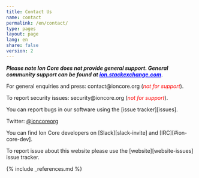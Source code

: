 ```yaml
---
title: Contact Us
name: contact
permalink: /en/contact/
type: pages
layout: page
lang: en
share: false
version: 2
---
```

<i style="font-weight: bold">Please note Ion Core does not provide general support. General community support can be found at <a style="color:blue" href="https://ion.stackexchange.com/">ion.stackexchange.com</a></i>.

For general enquiries and press: <i class="fa fa-fw fa-envelope"></i> contact<span style="display:none"></span>@ioncore.org (<i style="color:red">not for support</i>).

To report security issues: <i class="fa fa-fw fa-envelope"></i> security<span style="display:none"></span>@ioncore.org (<i style="color:red">not for support</i>).

You can report bugs in our software using the <i class="fa fa-fw fa-github"></i> [issue tracker][issues].

<i class="fa fa-fw fa-twitter"></i> Twitter: <a href="https://twitter.com/ioncoreorg/">@ioncoreorg</a>

You can find Ion Core developers on <i class="fa fa-fw fa-slack"></i> [Slack][slack-invite] and [IRC][#ion-core-dev].

To report issue about this website please use the [website][website-issues] issue tracker.

{% include _references.md %}
